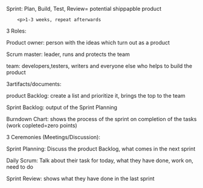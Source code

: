 
Sprint: Plan, Build, Test, Review= potential shippapble product

        <p>1-3 weeks, repeat afterwards
3 Roles:
    <p> Product owner: person with the ideas which turn out as a product
    <p> Scrum master: leader, runs and protects the team
    <p>team: developers,testers, writers and everyone else who helps to build the product
<p>
<p>3artifacts/documents: 
    <p>product Backlog: create a list and prioritize it, brings the top to the team
    <p> Sprint Backlog: output of the Sprint Planning
    <p> Burndown Chart: shows the process of the sprint on completion of the tasks (work copleted=zero points)
<p>
<p>
<p>3 Ceremonies (Meetings/Discussion):
    <p>Sprint Planning: Discuss the product Backlog, what comes in the next sprint
    <P> Daily Scrum: Talk about their task for today, what they have done, work on, need to do
    <p> Sprint Review: shows what they have done in the last sprint


